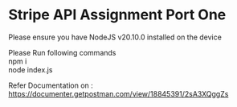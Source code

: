 # Stripe API Assignment Port One

Please ensure you have NodeJS v20.10.0 installed on the device

Please Run following commands <br/>
 npm i <br/>
 node index.js

Refer Documentation on : https://documenter.getpostman.com/view/18845391/2sA3XQggZs

